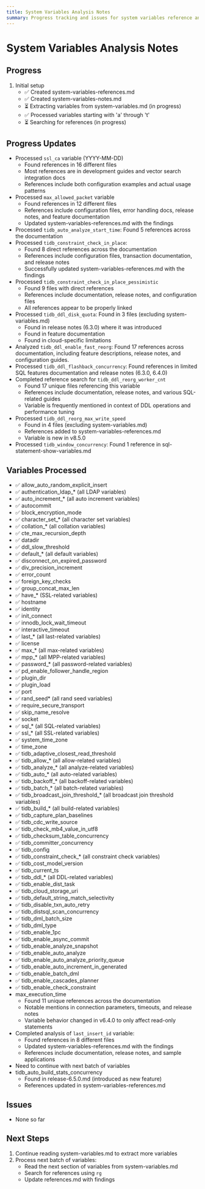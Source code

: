 ```yaml
---
title: System Variables Analysis Notes
summary: Progress tracking and issues for system variables reference analysis
---
```


# System Variables Analysis Notes

## Progress

1. Initial setup
   - ✅ Created system-variables-references.md
   - ✅ Created system-variables-notes.md
   - ⏳ Extracting variables from system-variables.md (in progress)
   - ✅ Processed variables starting with 'a' through 't'
   - ⏳ Searching for references (in progress)

## Progress Updates

- Processed `ssl_ca` variable (YYYY-MM-DD)
  - Found references in 16 different files
  - Most references are in development guides and vector search integration docs
  - References include both configuration examples and actual usage patterns
- Processed `max_allowed_packet` variable
  - Found references in 12 different files
  - References include configuration files, error handling docs, release notes, and feature documentation
  - Updated system-variables-references.md with the findings
- Processed `tidb_auto_analyze_start_time`: Found 5 references across the documentation
- Processed `tidb_constraint_check_in_place`:
  - Found 8 direct references across the documentation
  - References include configuration files, transaction documentation, and release notes
  - Successfully updated system-variables-references.md with the findings
- Processed `tidb_constraint_check_in_place_pessimistic`
  - Found 9 files with direct references
  - References include documentation, release notes, and configuration files
  - All references appear to be properly linked
- Processed `tidb_ddl_disk_quota`: Found in 3 files (excluding system-variables.md)
  - Found in release notes (6.3.0) where it was introduced
  - Found in feature documentation
  - Found in cloud-specific limitations
- Analyzed `tidb_ddl_enable_fast_reorg`: Found 17 references across documentation, including feature descriptions, release notes, and configuration guides.
- Processed `tidb_ddl_flashback_concurrency`: Found references in limited SQL features documentation and release notes (6.3.0, 6.4.0)
- Completed reference search for `tidb_ddl_reorg_worker_cnt`
  - Found 17 unique files referencing this variable
  - References include documentation, release notes, and various SQL-related guides
  - Variable is frequently mentioned in context of DDL operations and performance tuning
- Processed `tidb_ddl_reorg_max_write_speed`
  - Found in 4 files (excluding system-variables.md)
  - References added to system-variables-references.md
  - Variable is new in v8.5.0
- Processed `tidb_window_concurrency`: Found 1 reference in sql-statement-show-variables.md

## Variables Processed
- ✅ allow_auto_random_explicit_insert
- ✅ authentication_ldap_* (all LDAP variables)
- ✅ auto_increment_* (all auto increment variables)
- ✅ autocommit
- ✅ block_encryption_mode
- ✅ character_set_* (all character set variables)
- ✅ collation_* (all collation variables)
- ✅ cte_max_recursion_depth
- ✅ datadir
- ✅ ddl_slow_threshold
- ✅ default_* (all default variables)
- ✅ disconnect_on_expired_password
- ✅ div_precision_increment
- ✅ error_count
- ✅ foreign_key_checks
- ✅ group_concat_max_len
- ✅ have_* (SSL-related variables)
- ✅ hostname
- ✅ identity
- ✅ init_connect
- ✅ innodb_lock_wait_timeout
- ✅ interactive_timeout
- ✅ last_* (all last-related variables)
- ✅ license
- ✅ max_* (all max-related variables)
- ✅ mpp_* (all MPP-related variables)
- ✅ password_* (all password-related variables)
- ✅ pd_enable_follower_handle_region
- ✅ plugin_dir
- ✅ plugin_load
- ✅ port
- ✅ rand_seed* (all rand seed variables)
- ✅ require_secure_transport
- ✅ skip_name_resolve
- ✅ socket
- ✅ sql_* (all SQL-related variables)
- ✅ ssl_* (all SSL-related variables)
- ✅ system_time_zone
- ✅ time_zone
- ✅ tidb_adaptive_closest_read_threshold
- ✅ tidb_allow_* (all allow-related variables)
- ✅ tidb_analyze_* (all analyze-related variables)
- ✅ tidb_auto_* (all auto-related variables)
- ✅ tidb_backoff_* (all backoff-related variables)
- ✅ tidb_batch_* (all batch-related variables)
- ✅ tidb_broadcast_join_threshold_* (all broadcast join threshold variables)
- ✅ tidb_build_* (all build-related variables)
- ✅ tidb_capture_plan_baselines
- ✅ tidb_cdc_write_source
- ✅ tidb_check_mb4_value_in_utf8
- ✅ tidb_checksum_table_concurrency
- ✅ tidb_committer_concurrency
- ✅ tidb_config
- ✅ tidb_constraint_check_* (all constraint check variables)
- ✅ tidb_cost_model_version
- ✅ tidb_current_ts
- ✅ tidb_ddl_* (all DDL-related variables)
- ✅ tidb_enable_dist_task
- ✅ tidb_cloud_storage_uri
- ✅ tidb_default_string_match_selectivity
- ✅ tidb_disable_txn_auto_retry
- ✅ tidb_distsql_scan_concurrency
- ✅ tidb_dml_batch_size
- ✅ tidb_dml_type
- ✅ tidb_enable_1pc
- ✅ tidb_enable_async_commit
- ✅ tidb_enable_analyze_snapshot
- ✅ tidb_enable_auto_analyze
- ✅ tidb_enable_auto_analyze_priority_queue
- ✅ tidb_enable_auto_increment_in_generated
- ✅ tidb_enable_batch_dml
- ✅ tidb_enable_cascades_planner
- ✅ tidb_enable_check_constraint
- max_execution_time
  - Found 11 unique references across the documentation
  - Notable mentions in connection parameters, timeouts, and release notes
  - Variable behavior changed in v6.4.0 to only affect read-only statements
- Completed analysis of `last_insert_id` variable:
  - Found references in 8 different files
  - Updated system-variables-references.md with the findings
  - References include documentation, release notes, and sample applications
- Need to continue with next batch of variables
- tidb_auto_build_stats_concurrency
  - Found in release-6.5.0.md (introduced as new feature)
  - References updated in system-variables-references.md

## Issues
- None so far

## Next Steps
1. Continue reading system-variables.md to extract more variables
2. Process next batch of variables:
   - Read the next section of variables from system-variables.md
   - Search for references using `rg`
   - Update references.md with findings 